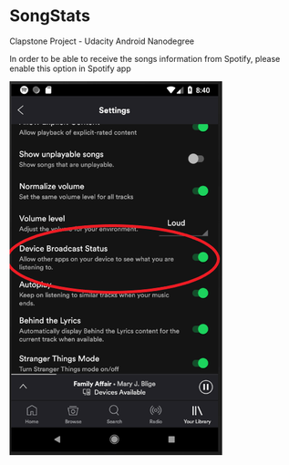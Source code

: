# SongStats
Clapstone Project - Udacity Android Nanodegree

In order to be able to receive the songs information from Spotify, please enable this option in Spotify app

[![Settings_Spotify](./readme_img/songstatsconfig.png)](https://imgur.com/a/XEYJLEJ)
